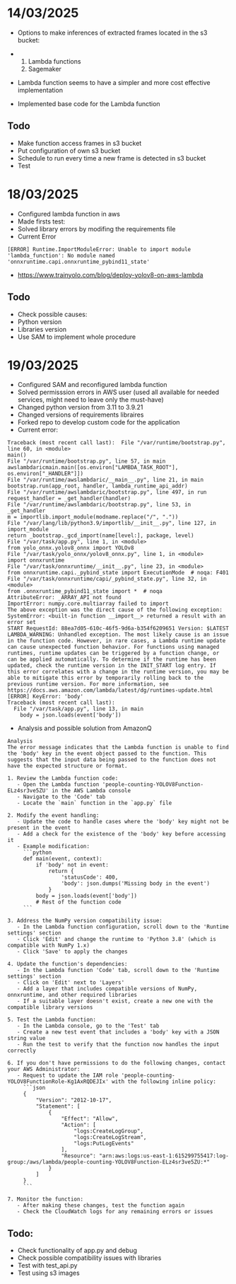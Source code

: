 # 14/03/2025
- Options to make inferences of extracted frames located in the s3 bucket: 
- 1. Lambda functions
  2. Sagemaker
 
- Lambda function seems to have a simpler and more cost effective implementation
- Implemented base code for the Lambda function

## Todo
- Make function access frames in s3 bucket
- Put configuration of own s3 bucket
- Schedule to run every time a new frame is detected in s3 bucket
- Test 

# 18/03/2025
- Configured lambda function in aws
- Made firsts test:
- Solved library errors by modifing the requirements file
- Current Error
```
[ERROR] Runtime.ImportModuleError: Unable to import module 'lambda_function': No module named 'onnxruntime.capi.onnxruntime_pybind11_state'
```
- https://www.trainyolo.com/blog/deploy-yolov8-on-aws-lambda

## Todo
- Check possible causes:
- Python version
- Libraries version
- Use SAM to implement whole procedure

# 19/03/2025
- Configured SAM and reconfigured lambda function
- Solved permisssion errors in AWS user (used all available for needed services, might need to leave only the must-have)
- Changed python version from 3.11 to 3.9.21
- Changed versions of requirements libraires
- Forked repo to develop custom code for the application
- Current error:
```
Traceback (most recent call last):  File "/var/runtime/bootstrap.py", line 60, in <module>
main()
File "/var/runtime/bootstrap.py", line 57, in main
awslambdaricmain.main([os.environ["LAMBDA_TASK_ROOT"], os.environ["_HANDLER"]])
File "/var/runtime/awslambdaric/__main__.py", line 21, in main
bootstrap.run(app_root, handler, lambda_runtime_api_addr)
File "/var/runtime/awslambdaric/bootstrap.py", line 497, in run
request_handler = _get_handler(handler)
File "/var/runtime/awslambdaric/bootstrap.py", line 53, in _get_handler
m = importlib.import_module(modname.replace("/", "."))
File "/var/lang/lib/python3.9/importlib/__init__.py", line 127, in import_module
return _bootstrap._gcd_import(name[level:], package, level)
File "/var/task/app.py", line 1, in <module>
from yolo_onnx.yolov8_onnx import YOLOv8
File "/var/task/yolo_onnx/yolov8_onnx.py", line 1, in <module>
import onnxruntime
File "/var/task/onnxruntime/__init__.py", line 23, in <module>
from onnxruntime.capi._pybind_state import ExecutionMode  # noqa: F401
File "/var/task/onnxruntime/capi/_pybind_state.py", line 32, in <module>
from .onnxruntime_pybind11_state import *  # noqa
AttributeError: _ARRAY_API not found
ImportError: numpy.core.multiarray failed to import
The above exception was the direct cause of the following exception:
SystemError: <built-in function __import__> returned a result with an error set
START RequestId: 88ea7d05-610c-46f5-9d6a-b354f6209651 Version: $LATEST
LAMBDA_WARNING: Unhandled exception. The most likely cause is an issue in the function code. However, in rare cases, a Lambda runtime update can cause unexpected function behavior. For functions using managed runtimes, runtime updates can be triggered by a function change, or can be applied automatically. To determine if the runtime has been updated, check the runtime version in the INIT_START log entry. If this error correlates with a change in the runtime version, you may be able to mitigate this error by temporarily rolling back to the previous runtime version. For more information, see https://docs.aws.amazon.com/lambda/latest/dg/runtimes-update.html
[ERROR] KeyError: 'body'
Traceback (most recent call last):
  File "/var/task/app.py", line 13, in main
    body = json.loads(event['body'])
```
- Analysis and possible solution from AmazonQ
```
Analysis
The error message indicates that the Lambda function is unable to find the 'body' key in the event object passed to the function. This suggests that the input data being passed to the function does not have the expected structure or format.
```
```
1. Review the Lambda function code:
   - Open the Lambda function 'people-counting-YOLOV8Function-ELz4sr3ve5ZU' in the AWS Lambda console
   - Navigate to the 'Code' tab
   - Locate the `main` function in the `app.py` file

2. Modify the event handling:
   - Update the code to handle cases where the 'body' key might not be present in the event
   - Add a check for the existence of the 'body' key before accessing it
   - Example modification:
     ```python
     def main(event, context):
         if 'body' not in event:
             return {
                 'statusCode': 400,
                 'body': json.dumps('Missing body in the event')
             }
         body = json.loads(event['body'])
         # Rest of the function code
     ```

3. Address the NumPy version compatibility issue:
   - In the Lambda function configuration, scroll down to the 'Runtime settings' section
   - Click 'Edit' and change the runtime to 'Python 3.8' (which is compatible with NumPy 1.x)
   - Click 'Save' to apply the changes

4. Update the function's dependencies:
   - In the Lambda function 'Code' tab, scroll down to the 'Runtime settings' section
   - Click on 'Edit' next to 'Layers'
   - Add a layer that includes compatible versions of NumPy, onnxruntime, and other required libraries
   - If a suitable layer doesn't exist, create a new one with the compatible library versions

5. Test the Lambda function:
   - In the Lambda console, go to the 'Test' tab
   - Create a new test event that includes a 'body' key with a JSON string value
   - Run the test to verify that the function now handles the input correctly

6. If you don't have permissions to do the following changes, contact your AWS Administrator:
   - Request to update the IAM role 'people-counting-YOLOV8FunctionRole-Kg1AxRQDEJIx' with the following inline policy:
     ```json
     {
         "Version": "2012-10-17",
         "Statement": [
             {
                 "Effect": "Allow",
                 "Action": [
                     "logs:CreateLogGroup",
                     "logs:CreateLogStream",
                     "logs:PutLogEvents"
                 ],
                 "Resource": "arn:aws:logs:us-east-1:615299755417:log-group:/aws/lambda/people-counting-YOLOV8Function-ELz4sr3ve5ZU:*"
             }
         ]
     }
     ```

7. Monitor the function:
   - After making these changes, test the function again
   - Check the CloudWatch logs for any remaining errors or issues
```
## Todo: 
- Check functionality of app.py and debug
- Check possible compatibility issues with libraries
- Test with test_api.py
- Test using s3 images
